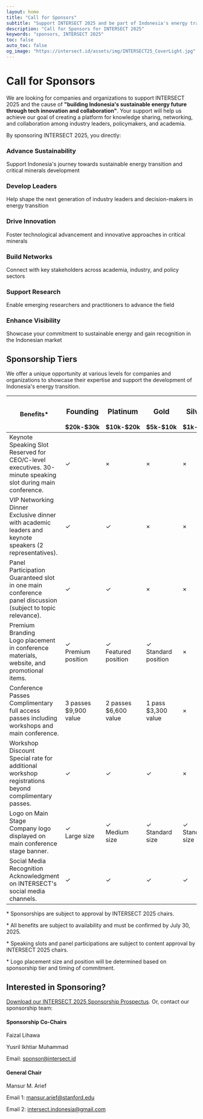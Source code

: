 ```yaml
---
layout: home
title: "Call for Sponsors"
subtitle: "Support INTERSECT 2025 and be part of Indonesia's energy transition journey"
description: "Call for Sponsors for INTERSECT 2025"
keywords: "sponsors, INTERSECT 2025"
toc: false
auto_toc: false
og_image: "https://intersect.id/assets/img/INTERSECT25_CoverLight.jpg"
---
```


# Call for Sponsors

We are looking for companies and organizations to support INTERSECT 2025 and the cause of **"building Indonesia's sustainable energy future through tech innovation and collaboration"**. Your support will help us achieve our goal of creating a platform for knowledge sharing, networking, and collaboration among industry leaders, policymakers, and academia. 

By sponsoring INTERSECT 2025, you directly:

<div class="sponsor-value-grid">
  <div class="value-card">
    <h3>Advance Sustainability</h3>
    <p>Support Indonesia's journey towards sustainable energy transition and critical minerals development</p>
  </div>
  
  <div class="value-card">
    <h3>Develop Leaders</h3>
    <p>Help shape the next generation of industry leaders and decision-makers in energy transition</p>
  </div>
  
  <div class="value-card">
    <h3>Drive Innovation</h3>
    <p>Foster technological advancement and innovative approaches in critical minerals</p>
  </div>
  
  <div class="value-card">
    <h3>Build Networks</h3>
    <p>Connect with key stakeholders across academia, industry, and policy sectors</p>
  </div>
  
  <div class="value-card">
    <h3>Support Research</h3>
    <p>Enable emerging researchers and practitioners to advance the field</p>
  </div>

  <div class="value-card">
    <h3>Enhance Visibility</h3>
    <p>Showcase your commitment to sustainable energy and gain recognition in the Indonesian market</p>
  </div>
</div>

## Sponsorship Tiers

We offer a unique opportunity at various levels for companies and organizations to showcase their expertise and support the development of Indonesia's energy transition.

<div class="sponsor-table">
  <table>
    <thead>
      <tr>
        <th>Benefits*</th>
        <th>
          <div class="tier-header founding">
            <h3>Founding</h3>
            <span class="price">$20k-$30k</span>
          </div>
        </th>
        <th>
          <div class="tier-header platinum">
            <h3>Platinum</h3>
            <span class="price">$10k-$20k</span>
          </div>
        </th>
        <th>
          <div class="tier-header gold">
            <h3>Gold</h3>
            <span class="price">$5k-$10k</span>
          </div>
        </th>
        <th>
          <div class="tier-header silver">
            <h3>Silver</h3>
            <span class="price">$1k-$5k</span>
          </div>
        </th>
      </tr>
    </thead>
    <tbody>
      <tr>
        <td>
          <div class="benefit-name">Keynote Speaking Slot</div>
          <div class="benefit-note">Reserved for CEO/C-level executives. 30-minute speaking slot during main conference.</div>
        </td>
        <td>✓</td>
        <td><span class="no-benefit">×</span></td>
        <td><span class="no-benefit">×</span></td>
        <td><span class="no-benefit">×</span></td>
      </tr>
      <tr>
        <td>
          <div class="benefit-name">VIP Networking Dinner</div>
          <div class="benefit-note">Exclusive dinner with academic leaders and keynote speakers (2 representatives).</div>
        </td>
        <td>✓</td>
        <td>✓</td>
        <td><span class="no-benefit">×</span></td>
        <td><span class="no-benefit">×</span></td>
      </tr>
      <tr>
        <td>
          <div class="benefit-name">Panel Participation</div>
          <div class="benefit-note">Guaranteed slot in one main conference panel discussion (subject to topic relevance).</div>
        </td>
        <td>✓</td>
        <td>✓</td>
        <td><span class="no-benefit">×</span></td>
        <td><span class="no-benefit">×</span></td>
      </tr>
      <tr>
        <td>
          <div class="benefit-name">Premium Branding</div>
          <div class="benefit-note">Logo placement in conference materials, website, and promotional items.</div>
        </td>
        <td>✓<div class="tier-note">Premium position</div></td>
        <td>✓<div class="tier-note">Featured position</div></td>
        <td>✓<div class="tier-note">Standard position</div></td>
        <td><span class="no-benefit">×</span></td>
      </tr>
      <tr>
        <td>
          <div class="benefit-name">Conference Passes</div>
          <div class="benefit-note">Complimentary full access passes including workshops and main conference.</div>
        </td>
        <td>3 passes<div class="tier-note">$9,900 value</div></td>
        <td>2 passes<div class="tier-note">$6,600 value</div></td>
        <td>1 pass<div class="tier-note">$3,300 value</div></td>
        <td><span class="no-benefit">×</span></td>
      </tr>
      <tr>
        <td>
          <div class="benefit-name">Workshop Discount</div>
          <div class="benefit-note">Special rate for additional workshop registrations beyond complimentary passes.</div>
        </td>
        <td>✓</td>
        <td>✓</td>
        <td>✓</td>
        <td><span class="no-benefit">×</span></td>
      </tr>
      <tr>
        <td>
          <div class="benefit-name">Logo on Main Stage</div>
          <div class="benefit-note">Company logo displayed on main conference stage banner.</div>
        </td>
        <td>✓<div class="tier-note">Large size</div></td>
        <td>✓<div class="tier-note">Medium size</div></td>
        <td>✓<div class="tier-note">Standard size</div></td>
        <td>✓<div class="tier-note">Standard size</div></td>
      </tr>
      <tr>
        <td>
          <div class="benefit-name">Social Media Recognition</div>
          <div class="benefit-note">Acknowledgment on INTERSECT's social media channels.</div>
        </td>
        <td>✓</td>
        <td>✓</td>
        <td>✓</td>
        <td>✓</td>
      </tr>
    </tbody>
  </table>
</div>

<div class="sponsor-notes">
  <p>* Sponsorships are subject to approval by INTERSECT 2025 chairs.</p>
  <p>* All benefits are subject to availability and must be confirmed by July 30, 2025.</p>
  <p>* Speaking slots and panel participations are subject to content approval by INTERSECT 2025 chairs.</p>
  <p>* Logo placement size and position will be determined based on sponsorship tier and timing of commitment.</p>
</div>


<h2>Interested in Sponsoring?</h2>

<p><a href="https://drive.google.com/file/d/1XSIYoiJt_9sFGfXR24T6IpyrxIiWkbqV/view?usp=sharing" class="btn btn-primary">Download our INTERSECT 2025 Sponsorship Prospectus</a>. Or, contact our sponsorship team:

<div class="contact-info">    
<div class="contact-item">
    <h4>Sponsorship Co-Chairs</h4>
    <p>Faizal Lihawa</p>
    <p>Yusril Ikhtiar Muhammad</p>
    <p>Email: <a href="mailto:sponsor@intersect.id">sponsor@intersect.id</a></p>
</div>
<div class="contact-item">
    <h4>General Chair</h4>
    <p>Mansur M. Arief</p>
    <p>Email 1: <a href="mailto:mansur.arief@stanford.edu">mansur.arief@stanford.edu</a></p>
    <p>Email 2: <a href="mailto:intersect.indonesia@gmail.com">intersect.indonesia@gmail.com</a></p>
</div>
</div>



